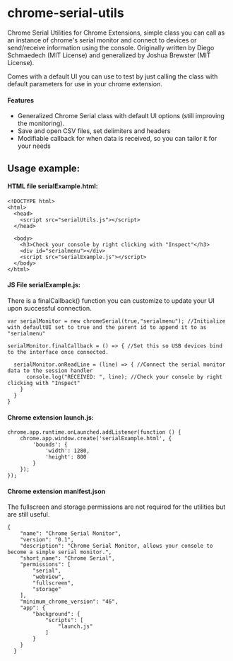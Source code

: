 # chrome-serial-utils

Chrome Serial Utilities for Chrome Extensions, simple class you can call as an instance of chrome's serial monitor and connect to devices or send/receive information using the console. Originally written by Diego Schmaedech (MIT License) and generalized by Joshua Brewster (MIT License).

Comes with a default UI you can use to test by just calling the class with default parameters for use in your chrome extension.

#### Features

- Generalized Chrome Serial class with default UI options (still improving the monitoring).
- Save and open CSV files, set delimiters and headers
- Modifiable callback for when data is received, so you can tailor it for your needs

## Usage example:

#### HTML file serialExample.html:
```
<!DOCTYPE html>
<html>
  <head>
    <script src="serialUtils.js"></script>
  </head>
  
  <body>
    <h3>Check your console by right clicking with "Inspect"</h3>
    <div id="serialmenu"></div>
    <script src="serialExample.js"></script>
  </body>
</html>
```

#### JS File serialExample.js:

There is a finalCallback() function you can customize to update your UI upon successful connection.

```
var serialMonitor = new chromeSerial(true,"serialmenu"); //Initialize with defaultUI set to true and the parent id to append it to as "serialmenu"

serialMonitor.finalCallback = () => { //Set this so USB devices bind to the interface once connected.

  serialMonitor.onReadLine = (line) => { //Connect the serial monitor data to the session handler
      console.log("RECEIVED: ", line); //Check your console by right clicking with "Inspect"
    }
  }
}
```

#### Chrome extension launch.js:

```
chrome.app.runtime.onLaunched.addListener(function () {
    chrome.app.window.create('serialExample.html', {
        'bounds': {
            'width': 1280,
            'height': 800
        }
    }); 
});
```

#### Chrome extension manifest.json

The fullscreen and storage permissions are not required for the utilities but are still useful.

```
{
    "name": "Chrome Serial Monitor",
    "version": "0.1",
    "description": "Chrome Serial Monitor, allows your console to become a simple serial monitor.",
    "short_name": "Chrome Serial",
    "permissions": [
        "serial", 
        "webview", 
        "fullscreen",
        "storage" 
    ],
    "minimum_chrome_version": "46",
    "app": {
        "background": {
            "scripts": [
                "launch.js"
            ]
        }
    } 
  }
```
